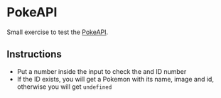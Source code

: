 # PokeAPI

Small exercise to test the [PokeAPI](https://pokeapi.co/).

## Instructions

-  Put a number inside the input to check the and ID number
-  If the ID exists, you will get a Pokemon with its name, image and id, otherwise you will get `undefined`

<!-- ## [Check the site here](https://pokeapi.co/) -->
